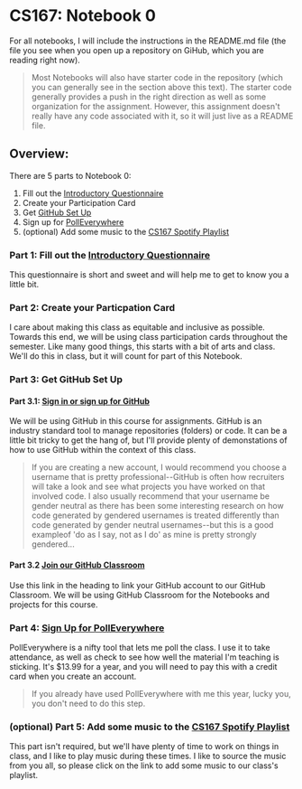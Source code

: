 # CS167: Notebook 0
For all notebooks, I will include the instructions in the README.md file (the file you see when you open up a repository on GiHub, which you are reading right now). 

> Most Notebooks will also have starter code in the repository (which you can generally see in the section above this text). The starter code generally provides a push in the right direction as well as some organization for the assignment. However, this assignment doesn't really have any code associated with it, so it will just live as a README file. 

## Overview:
There are 5 parts to Notebook 0: 
1. Fill out the [Introductory Questionnaire](https://forms.gle/PqNX2rfanaYb9hfB8)
2. Create your Participation Card
3. Get [GitHub Set Up](https://classroom.github.com/classrooms/123478730-s23-cs167)
4. Sign up for [PollEverywhere](https://PollEv.com/meredithmoore011/register)
5. (optional) Add some music to the [CS167 Spotify Playlist](https://open.spotify.com/playlist/36Jd2rMLoOJGCHgtrm6F7x?si=960c0f1a8d674662&pt=845d5d5b6ab5e6d9d161a49674bd36c2)

### Part 1: Fill out the [Introductory Questionnaire](https://forms.gle/PqNX2rfanaYb9hfB8)
This questionnaire is short and sweet and will help me to get to know you a little bit.

### Part 2: Create your Particpation Card
I care about making this class as equitable and inclusive as possible. Towards this end, we will be using class participation cards throughout the semester. Like many good things, this starts with a bit of arts and class. We'll do this in class, but it will count for part of this Notebook.

### Part 3: Get GitHub Set Up
#### Part 3.1: [Sign in or sign up for GitHub](https://github.com/)
We will be using GitHub in this course for assignments. GitHub is an industry standard tool to manage repositories (folders) or code. It can be a little bit tricky to get the hang of, but I'll provide plenty of demonstations of how to use GitHub within the context of this class. 

> If you are creating a new account, I would recommend you choose a username that is pretty professional--GitHub is often how recruiters will take a look and see what projects you have worked on that involved code. I also usually recommend that your username be gender neutral as there has been some interesting research on how code generated by gendered usernames is treated differently than code generated by gender neutral usernames--but this is a good exampleof 'do as I say, not as I do' as mine is pretty strongly gendered... 

#### Part 3.2 [Join our GitHub Classroom](https://classroom.github.com/classrooms/123478730-s23-cs167 )
Use this link in the heading to link your GitHub account to our GitHub Classroom. We will be using GitHub Classroom for the Notebooks and projects for this course. 

### Part 4: [Sign Up for PollEverywhere](https://PollEv.com/meredithmoore011/register)
PollEverywhere is a nifty tool that lets me poll the class. I use it to take attendance, as well as check to see how well the material I'm teaching is sticking. It's $13.99 for a year, and you will need to pay this with a credit card when you create an account. 
> If you already have used PollEverywhere with me this year, lucky you, you don't need to do this step. 

### (optional) Part 5: Add some music to the [CS167 Spotify Playlist](https://open.spotify.com/playlist/36Jd2rMLoOJGCHgtrm6F7x?si=960c0f1a8d674662&pt=845d5d5b6ab5e6d9d161a49674bd36c2)
This part isn't required, but we'll have plenty of time to work on things in class, and I like to play music during these times. I like to source the music from you all, so please click on the link to add some music to our class's playlist.
